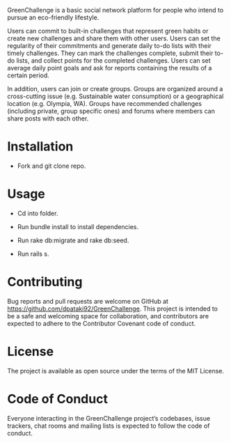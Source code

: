 GreenChallenge is a basic social network platform for people who intend to pursue an eco-friendly lifestyle.

Users can commit to built-in challenges that represent green habits or create new challenges and share them with other users. Users can set the regularity of their commitments and generate daily to-do lists with their timely challenges. They can mark the challenges complete, submit their to-do lists, and collect points for the completed challenges. Users can set average daily point goals and ask for reports containing the results of a certain period.

In addition, users can join or create groups. Groups are organized around a cross-cutting issue (e.g. Sustainable water consumption) or a geographical location (e.g. Olympia, WA). Groups have recommended challenges (including private, group specific ones) and forums where members can share posts with each other. 

# Installation

- Fork and git clone repo. 

# Usage

- Cd into folder.

- Run bundle install to install dependencies.

- Run rake db:migrate and rake db:seed.

- Run rails s.

# Contributing

Bug reports and pull requests are welcome on GitHub at https://github.com/dpataki92/GreenChallenge. This project is intended to be a safe and welcoming space for collaboration, and contributors are expected to adhere to the Contributor Covenant code of conduct.

# License

The project is available as open source under the terms of the MIT License.

# Code of Conduct

Everyone interacting in the GreenChallenge project’s codebases, issue trackers, chat rooms and mailing lists is expected to follow the code of conduct.